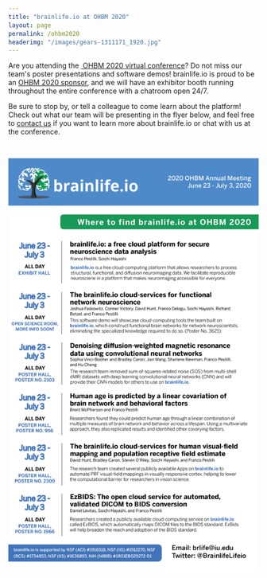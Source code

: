 ```yaml
---
title: "brainlife.io at OHBM 2020"
layout: page
permalink: /ohbm2020
headerimg: "/images/gears-1311171_1920.jpg"
---
```


<p>Are you attending the <a href="https://www.humanbrainmapping.org/i4a/pages/index.cfm?pageID=3958&activateFull=true"> OHBM 2020 virtual conference</a>? Do not miss our team's poster presentations and software demos! brainlife.io is proud to be an <a href="https://www.humanbrainmapping.org/i4a/pages/index.cfm?pageid=3973">OHBM 2020 sponsor</a>, and we will have an exhibitor booth running throughout the entire conference with a chatroom open 24/7.</p>

<p>Be sure to stop by, or tell a colleague to come learn about the platform! Check out what our team will be presenting in the flyer below, and feel free to <a href="https://brainlife.io/docs/contact/">contact us</a> if you want to learn more about brainlife.io or chat with us at the conference.</P>

<br>

![An image displaying brainlife.io events at OHBM 2020. Contact us for a written list.](images/OHBM_updated.png)
